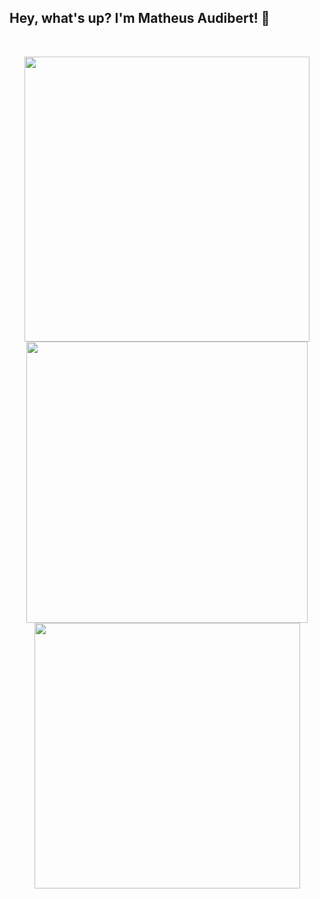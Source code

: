 ## Hey, what's up? I'm Matheus Audibert! 🌌 

&nbsp;

<div align="center">
  <img width="456px" src="https://github-readme-stats.vercel.app/api?username=matheusaudibert&theme=blue_navy&hide_border=true&include_all_commits=false&count_private=false"/>
  <img width="450px" src="https://github-readme-streak-stats.herokuapp.com/?user=matheusaudibert&theme=blue_navy&hide_border=true"/>
  <img width="425px" src="https://github-readme-stats.vercel.app/api/top-langs/?username=matheusaudibert&theme=blue_navy&hide_border=true&include_all_commits=false&count_private=false&layout=compact"/>
</div>

